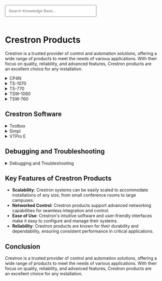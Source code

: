 <link rel="stylesheet" href="../styles.css">
<script src="../search.js"></script>
<script src="https://unpkg.com/webamp"></script>
<script src="../webamp.js"></script>
<input type="text" id="searchBar" placeholder="Search Knowledge Base..." oninput="searchResources()" style="width: 60%; padding: 10px; margin-bottom: 20px">

# Crestron Products

Crestron is a trusted provider of control and automation solutions, offering a wide range of products to meet the needs of various applications. With their focus on quality, reliability, and advanced features, Crestron products are an excellent choice for any installation.

<details data-tags="cp4n control system hardware specifications">
  <summary>CP4N</summary>
  <div markdown="1">
  
  The CP4N is a powerful control system hardware.

  - **CP4N Product Page**: [CP4N Product Page](https://www.crestron.com/Products/Control-Hardware-Software/Hardware/Control-Systems/CP4N)
  - **CP4N Specifications**: [CP4N Specifications](https://www.crestron.com/getmedia/4e4c2151-82c3-4f72-80c1-849487f6310a/ss_CP4N)

  </div>
</details>

<details data-tags="ts-1070 touch screen control">
  <summary>TS-1070</summary>
  <div markdown="1">
  
  The TS-1070 is a 10.1" touch screen for control. It comes in White or Black and is designed to sit on a table top.

  - **TS-1070 Product Page**: [TS-1070 Product Page](https://www.crestron.com/Products/Control-Surfaces/Touch-Screens/Large-Touch-Screens/TS-1070-B-S)
  - **TS-1070 Specifications**: [TS-1070 Specifications](https://www.crestron.com/getmedia/cdb845f8-9098-4c6b-85ba-41e6ff439fba/ss_TS-1070)

  </div>
</details>

<details data-tags="ts-770 touch screen control">
  <summary>TS-770</summary>
  <div markdown="1">
  
  The TS-770 is a 7" touch screen for control. It comes in White or Black and is designed to sit on a table top.

  - **TS-770 Product Page**: [TS-770 Product Page](https://www.crestron.com/Products/Control-Surfaces/Touch-Screens/Medium-Touch-Screens/TS-770-B-S)
  - **TS-770 Specifications**: [TS-770 Specifications](https://www.crestron.com/getmedia/5b9f23ae-1cf3-443d-8779-ca6f05f9dcb1/ss_TS-770)

  </div>
</details>

<details data-tags="tsw-1060 touch screen control discontinued">
  <summary>TSW-1060</summary>
  <div markdown="1">
  
  The TSW-1060 is a 10.1" touch screen for control. (Discontinued)

  - **TSW-1060 Product Page**: [TSW-1060 Product Page](https://www.crestron.com/Products/Control-Surfaces/Touch-Screens/Large-Touch-Screens/TSW-1060-B-S)
  - **TSW-1060 Specifications**: [TSW-1060 Specifications](https://www.crestron.com/getmedia/b7534d9b-aa21-4cea-b10a-8d8898f41ee3/ss_tsw-1060)

  </div>
</details>

<details data-tags="tsw-760 touch screen control discontinued">
  <summary>TSW-760</summary>
  <div markdown="1">
  
  The TSW-760 is a 7" touch screen for control. (Discontinued)

  - **TSW-760 Product Page**: [TSW-760 Product Page](https://www.crestron.com/Products/Control-Surfaces/Touch-Screens/Medium-Touch-Screens/TSW-760-B-S)
  - **TSW-760 Specifications**: [TSW-760 Specifications](https://www.crestron.com/getmedia/e61a615a-799b-455b-a1be-b3ff10fb5a5d/ss_tsw-760)

  </div>
</details>

## Crestron Software

<details data-tags="toolbox software configuration programming troubleshooting">
  <summary>Toolbox</summary>
  <div markdown="1">
  
  Crestron Toolbox is a comprehensive software suite for configuring, programming, and troubleshooting Crestron devices.

  - **Toolbox Overview**: [Toolbox Product Page](https://www.crestron.com/Products/Control-Hardware-Software/Software/Development-Software/SW-TB)
  - **Toolbox Download**: [Toolbox Download](https://www.crestron.com/Software-Firmware/Software/Crestron-Toolbox/Crestron-Toolbox/3-1350-0006-8)

  </div>
</details>

<details data-tags="simpl programming language control system logic">
  <summary>Simpl</summary>
  <div markdown="1">
  
  Simpl is Crestron's programming language for creating control system logic.

  - **Simpl Overview**: [Simpl Overview](https://www.crestron.com/Products/Control-Hardware-Software/Software/Control-System-Software/SW-SIMPL)
  - **Simpl Download**: [Simpl Download](https://www.crestron.com/Software-Firmware/Software/SIMPL-153;-Windows-174;/SIMPL-Windows/4-3000-01-01)

  </div>
</details>

<details data-tags="vtpro e software touch screen interface design">
  <summary>VTPro E</summary>
  <div markdown="1">
  
  VTPro E is Crestron's software for designing touch screen interfaces.

  - **VTPro E Overview**: [VTPro E Overview](https://www.crestron.com/Products/Control-Hardware-Software/Software/Development-Software/SW-VTPRO-E)
  - **VTPro E Download**: [VTPro E Download](https://www.crestron.com/Software-Firmware/Software/VisionTools-153;-Pro-e/VT-Pro-e-6/6-2-02-08)

  </div>
</details>

## Debugging and Troubleshooting

<details data-tags="debugging troubleshooting tools resources">
  <summary>Debugging and Troubleshooting</summary>
  <div markdown="1">
  
  Crestron provides various tools and resources for debugging and troubleshooting their systems.

  - **SIMPL Debugger**: [Debugging Guide](https://help.crestron.com/toolbox/#SIMPL_Debugger/About_the_SIMPL_Debugger.htm?TocPath=Tools%257CSIMPL%2520Debugger%257C_____1)
  - **System Info Tool**: [System Info Tool](https://help.crestron.com/toolbox/#System_Info/About_the_System_Info_Tool.htm?TocPath=Tools%257CSystem%2520Info%257C_____1)
  - **Device Discovery Tool**: [Device Discovery Tool](https://help.crestron.com/toolbox/#Tools/About_the_Device_Discovery_Tool%20with%20Export.htm?TocPath=Tools%257CDevice%2520Discovery%2520Tool%257C_____1)

  </div>
</details>

## Key Features of Crestron Products

- **Scalability**: Crestron systems can be easily scaled to accommodate installations of any size, from small conference rooms to large campuses.
- **Networked Control**: Crestron products support advanced networking capabilities for seamless integration and control.
- **Ease of Use**: Crestron's intuitive software and user-friendly interfaces make it easy to configure and manage their systems.
- **Reliability**: Crestron products are known for their durability and dependability, ensuring consistent performance in critical applications.

## Conclusion

Crestron is a trusted provider of control and automation solutions, offering a wide range of products to meet the needs of various applications. With their focus on quality, reliability, and advanced features, Crestron products are an excellent choice for any installation.